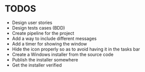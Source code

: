 # TODOS
* Design user stories
* Design tests cases (BDD)
* Create pipeline for the project
* Add a way to include different messages
* Add a timer for showing the window
* Hide the icon properly so as to avoid having it in the tasks bar
* Create a Windows installer from the source code
* Publish the installer somewhere
* Get the installer verified
